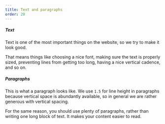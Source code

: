 ```yaml
---
title: Text and paragraphs
order: 20
---
```


##### Text

Text is one of the most important things on the website, so we try to make it look good.

That means things like choosing a nice font, making sure the text is properly
sized, preventing lines from getting too long, having a nice vertical cadence, and so on.

##### Paragraphs

This is what a paragraph looks like. 
We use `1.5` for line height in paragraphs because vertical space is abundantly
available, so in general we are rather generous with vertical spacing.

For the same reason, you should use plenty of paragraphs, rather than
writing one long block of text. It makes your content easier to read.
